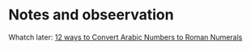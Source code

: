 # Notes and obseervation

Whatch later: [12 ways to Convert Arabic Numbers to Roman Numerals ](https://www.youtube.com/watch?v=6fGP5IVXTxs)
